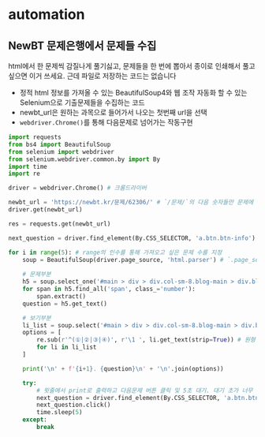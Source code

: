 # automation
## NewBT 문제은행에서 문제들 수집
html에서 한 문제씩 감질나게 풀기싫고, 문제들을 한 번에 뽑아서 종이로 인쇄해서 풀고싶으면 이거 쓰세요. 근데 파일로 저장하는 코드는 없습니다
- 정적 html 정보를 가져올 수 있는 BeautifulSoup4와 웹 조작 자동화 할 수 있는 Selenium으로 기출문제들을 수집하는 코드
- newbt_url은 원하는 과목으로 들어가서 나오는 첫번째 url을 선택
- `webdriver.Chrome()`를 통해 다음문제로 넘어가는 작동구현

```python
import requests
from bs4 import BeautifulSoup
from selenium import webdriver
from selenium.webdriver.common.by import By
import time
import re

driver = webdriver.Chrome() # 크롬드라이버

newbt_url = 'https://newbt.kr/문제/62306/' # `/문제/`의 다음 숫자들만 문제에 따라 바뀌는 url 구조
driver.get(newbt_url)

res = requests.get(newbt_url)

next_question = driver.find_element(By.CSS_SELECTOR, 'a.btn.btn-info') # a태그의 btn btn-info가 다음문제로 넘어가는 버튼의 클래스로 지정되어 있었다

for i in range(5): # range의 인수를 통해 가져오고 싶은 문제 수를 지정
    soup = BeautifulSoup(driver.page_source, 'html.parser') # `.page_source`는 현재 브라우저에 로드된 웹 페이지의 HTML 소스 코드 전체를 문자열로 가져옴
    
    # 문제부분
    h5 = soup.select_one('#main > div > div.col-sm-8.blog-main > div.blog-post.question > h5')
    for span in h5.find_all('span', class_='number'):
        span.extract()
    question = h5.get_text()

    # 보기부분
    li_list = soup.select('#main > div > div.col-sm-8.blog-main > div.blog-post.question > ul > li')
    options = [
        re.sub(r'^(①|②|③|④)', r'\1 ', li.get_text(strip=True)) # 원형 숫자 ①, ②, ③, ④ 그룹화. 첫 번째 그룹(원형 숫자)을 참조하여 그 다음에 나오는 보기의 본문 사이에 띄어쓰기 한 칸.
        for li in li_list
    ]

    print('\n' + f'{i+1}. {question}\n' + '\n'.join(options))

    try:
        # 윗줄에서 print로 출력하고 다음문제 버튼 클릭 및 5초 대기. 대기 초가 너무 빠르면 다음페이지 넘어가기전에 문제를 먼저 수집해버림
        next_question = driver.find_element(By.CSS_SELECTOR, 'a.btn.btn-info')
        next_question.click()
        time.sleep(5)
    except:
        break
```
